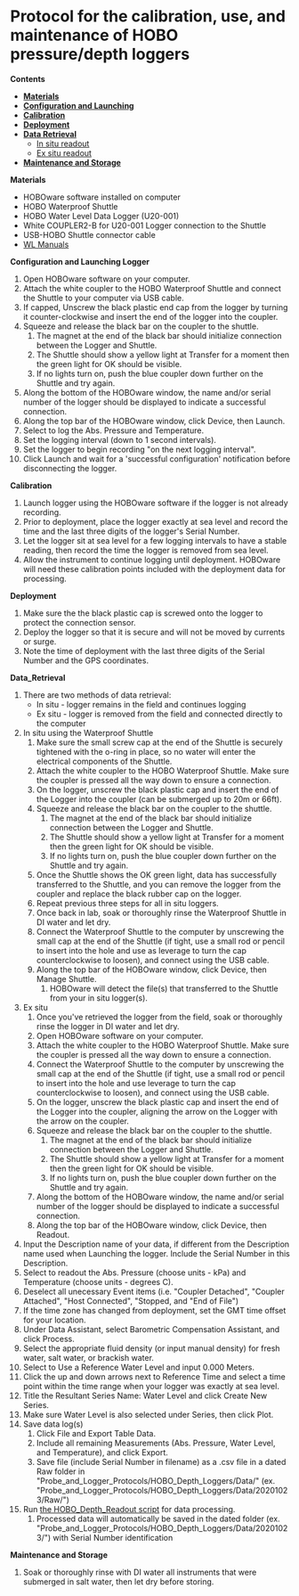 # Protocol for the calibration, use, and maintenance of HOBO pressure/depth loggers

**Contents** 
 
- [**Materials**](#Materials)  
- [**Configuration and Launching**](#Configuration)
- [**Calibration**](#Calibration)  
- [**Deployment**](#Deployment)
- [**Data Retrieval**](#Data_Retrieval)
  - [In situ readout](#in_situ_readout)
  - [Ex situ readout](#ex_situ_readout)
- [**Maintenance and Storage**](#Maintenance)

<a name="Materials"></a> **Materials** 
 
- HOBOware software installed on computer
- HOBO Waterproof Shuttle
- HOBO Water Level Data Logger (U20-001)
- White COUPLER2-B for U20-001 Logger connection to the Shuttle
- USB-HOBO Shuttle connector cable
- [WL Manuals](https://github.com/SilbigerLab/Protocols/tree/master/References_and_Manuals/HOBO_Depth_Logger)

<a name=Configuration></a> **Configuration and Launching Logger**  

1. Open HOBOware software on your computer.
1. Attach the white coupler to the HOBO Waterproof Shuttle and connect the Shuttle to your computer via USB cable.
1. If capped, Unscrew the black plastic end cap from the logger by turning it counter-clockwise and insert the end of the logger into the coupler.
1. Squeeze and release the black bar on the coupler to the shuttle.
    1. The magnet at the end of the black bar should initialize connection between the Logger and Shuttle.
    1. The Shuttle should show a yellow light at Transfer for a moment then the green light for OK should be visible.
    1. If no lights turn on, push the blue coupler down further on the Shuttle and try again.
1. Along the bottom of the HOBOware window, the name and/or serial number of the logger should be displayed to indicate a successful connection.
1. Along the top bar of the HOBOware window, click Device, then Launch.
1. Select to log the Abs. Pressure and Temperature.
1. Set the logging interval (down to 1 second intervals).
1. Set the logger to begin recording "on the next logging interval".
1. Click Launch and wait for a 'successful configuration' notification before disconnecting the logger.

<a name=Calibration></a> **Calibration**  
1. Launch logger using the HOBOware software if the logger is not already recording.
1. Prior to deployment, place the logger exactly at sea level and record the time and the last three digits of the logger's Serial Number.
1. Let the logger sit at sea level for a few logging intervals to have a stable reading, then record the time the logger is removed from sea level.
1. Allow the instrument to continue logging until deployment.  HOBOware will need these calibration points included with the deployment data for processing.

<a name=Deployment></a> **Deployment**  
1. Make sure the the black plastic cap is screwed onto the logger to protect the connection sensor.
1. Deploy the logger so that it is secure and will not be moved by currents or surge.
1. Note the time of deployment with the last three digits of the Serial Number and the GPS coordinates.

<a name="Data_Retrieval"></a> **Data_Retrieval**  
1. There are two methods of data retrieval:
    - In situ - logger remains in the field and continues logging
    - Ex situ - logger is removed from the field and connected directly to the computer
1. In situ using the Waterproof Shuttle <a name=in_situ_readout></a>
    1. Make sure the small screw cap at the end of the Shuttle is securely tightened with the o-ring in place, so no water will enter the electrical components of the Shuttle.
    1. Attach the white coupler to the HOBO Waterproof Shuttle.  Make sure the coupler is pressed all the way down to ensure a connection.
    1. On the logger, unscrew the black plastic cap and insert the end of the Logger into the coupler (can be submerged up to 20m or 66ft).
    1. Squeeze and release the black bar on the coupler to the shuttle.
        1. The magnet at the end of the black bar should initialize connection between the Logger and Shuttle.
        1. The Shuttle should show a yellow light at Transfer for a moment then the green light for OK should be visible.
        1. If no lights turn on, push the blue coupler down further on the Shuttle and try again.
    1. Once the Shuttle shows the OK green light, data has successfully transferred to the Shuttle, and you can remove the logger from the coupler and replace the black rubber cap on the logger.
    1. Repeat previous three steps for all in situ loggers.
    1. Once back in lab, soak or thoroughly rinse the Waterproof Shuttle in DI water and let dry.
    1. Connect the Waterproof Shuttle to the computer by unscrewing the small cap at the end of the Shuttle (if tight, use a small rod or pencil to insert into the hole and use as leverage to turn the cap counterclockwise to loosen), and connect using the USB cable.
    1. Along the top bar of the HOBOware window, click Device, then Manage Shuttle.
        1. HOBOware will detect the file(s) that transferred to the Shuttle from your in situ logger(s).
1. Ex situ <a name=ex_situ_readout></a>
    1. Once you've retrieved the logger from the field, soak or thoroughly rinse the logger in DI water and let dry.
    1. Open HOBOware software on your computer.
    1. Attach the white coupler to the HOBO Waterproof Shuttle.  Make sure the coupler is pressed all the way down to ensure a connection.
    1. Connect the Waterproof Shuttle to the computer by unscrewing the small cap at the end of the Shuttle (if tight, use a small rod or pencil to insert into the hole and use leverage to turn the cap counterclockwise to loosen), and connect using the USB cable.
    1. On the logger, unscrew the black plastic cap and insert the end of the Logger into the coupler, aligning the arrow on the Logger with the arrow on the coupler.
    1. Squeeze and release the black bar on the coupler to the shuttle.
        1. The magnet at the end of the black bar should initialize connection between the Logger and Shuttle.
        1. The Shuttle should show a yellow light at Transfer for a moment then the green light for OK should be visible.
        1. If no lights turn on, push the blue coupler down further on the Shuttle and try again.
    1. Along the bottom of the HOBOware window, the name and/or serial number of the logger should be displayed to indicate a successful connection.
    1. Along the top bar of the HOBOware window, click Device, then Readout.
1. Input the Description name of your data, if different from the Description name used when Launching the logger.  Include the Serial Number in this Description.
1. Select to readout the Abs. Pressure (choose units - kPa) and Temperature (choose units - degrees C).
1. Deselect all unecessary Event items (i.e. "Coupler Detached", "Coupler Attached", "Host Connected", "Stopped, and "End of File")
1. If the time zone has changed from deployment, set the GMT time offset for your location.
1. Under Data Assistant, select Barometric Compensation Assistant, and click Process.
1. Select the appropriate fluid density (or input manual density) for fresh water, salt water, or brackish water.
1. Select to Use a Reference Water Level and input 0.000 Meters.
1. Click the up and down arrows next to Reference Time and select a time point within the time range when your logger was exactly at sea level.
1. Title the Resultant Series Name: Water Level and click Create New Series.
1. Make sure Water Level is also selected under Series, then click Plot.
1. Save data log(s)
    1. Click File and Export Table Data.
    1. Include all remaining Measurements (Abs. Pressure, Water Level, and Temperature), and click Export.
    1. Save file (include Serial Number in filename) as a .csv file in a dated Raw folder in "Probe_and_Logger_Protocols/HOBO_Depth_Loggers/Data/" (ex. "Probe_and_Logger_Protocols/HOBO_Depth_Loggers/Data/20201023/Raw/")
1. Run [the HOBO_Depth_Readout script](Scripts/HOBO_Depth_Readout.R) for data processing.
    1. Processed data will automatically be saved in the dated folder (ex. "Probe_and_Logger_Protocols/HOBO_Depth_Loggers/Data/20201023/") with Serial Number identification

<a name="Maintenance"></a> **Maintenance and Storage**  
1. Soak or thoroughly rinse with DI water all instruments that were submerged in salt water, then let dry before storing.
